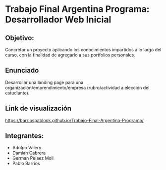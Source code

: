 # Trabajo Final Argentina Programa: Desarrollador Web Inicial

## Objetivo:
Concretar un proyecto aplicando los conocimientos impartidos a lo largo del curso, con la
finalidad de agregarlo a sus portfolios personales.
## Enunciado
Desarrollar una landing page para una organización/emprendimiento/empresa
(rubro/actividad a elección del estudiante).
## Link de visualización
https://barriospablook.github.io/Trabajo-Final-Argentina-Programa/

## Integrantes:
- Adolph Valery
- Damian Cabrera
- German Pelaez Moll
- Pablo Barrios


